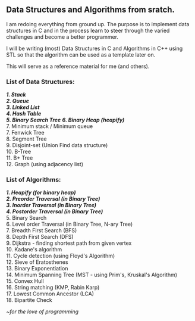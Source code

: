 ## Data Structures and Algorithms from sratch.

I am redoing everything from ground up. The purpose is to implement data structures in C and in the process learn to steer through the varied challenges and become a better programmer. 

I will be writing (most) Data Structures in C and Algorithms in C++ using STL so that the algorithm can be used as a template later on.
 
This will serve as a reference material for me (and others).

### List of Data Structures:

**_1. Stack_**  
**_2. Queue_**  
**_3. Linked List_**  
**_4. Hash Table_**  
**_5. Binary Search Tree_** 
**_6. Binary Heap (heapify)_**  
7. Minimum stack / Minimum queue  
7. Fenwick Tree  
8. Segment Tree  
9. Disjoint-set (Union Find data structure)  
10. B-Tree  
11. B+ Tree  
12. Graph (using adjacency list)  
  
### List of Algorithms:  
  
**_1. Heapify (for binary heap)_**  
**_2. Preorder Traversal (in Binary Tree)_**  
**_3. Inorder Traversal (in Binary Tree)_**  
**_4. Postorder Traversal (in Binary Tree)_**  
5. Binary Search  
6. Level order Traversal (in Binary Tree, N-ary Tree)  
7. Breadth First Search (BFS)  
8. Depth First Search (DFS)  
9. Dijkstra - finding shortest path from given vertex  
10. Kadane's algorithm  
11. Cycle detection (using Floyd's Algorithm)  
12. Sieve of Eratosthenes  
13. Binary Exponentiation  
14. Minimum Spanning Tree (MST - using Prim's, Kruskal's Algorithm)  
15. Convex Hull  
16. String matching (KMP, Rabin Karp)  
17. Lowest Common Ancestor (LCA)  
18. Bipartite Check  
  
_~for the love of programming_  
